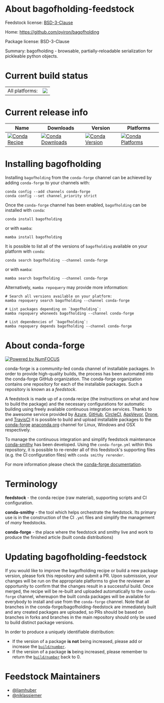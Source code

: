 About bagofholding-feedstock
============================

Feedstock license: [BSD-3-Clause](https://github.com/conda-forge/bagofholding-feedstock/blob/main/LICENSE.txt)

Home: https://github.com/pyiron/bagofholding

Package license: BSD-3-Clause

Summary: bagofholding - browsable, partially-reloadable serialization for pickleable python objects.

Current build status
====================


<table><tr><td>All platforms:</td>
    <td>
      <a href="https://dev.azure.com/conda-forge/feedstock-builds/_build/latest?definitionId=26044&branchName=main">
        <img src="https://dev.azure.com/conda-forge/feedstock-builds/_apis/build/status/bagofholding-feedstock?branchName=main">
      </a>
    </td>
  </tr>
</table>

Current release info
====================

| Name | Downloads | Version | Platforms |
| --- | --- | --- | --- |
| [![Conda Recipe](https://img.shields.io/badge/recipe-bagofholding-green.svg)](https://anaconda.org/conda-forge/bagofholding) | [![Conda Downloads](https://img.shields.io/conda/dn/conda-forge/bagofholding.svg)](https://anaconda.org/conda-forge/bagofholding) | [![Conda Version](https://img.shields.io/conda/vn/conda-forge/bagofholding.svg)](https://anaconda.org/conda-forge/bagofholding) | [![Conda Platforms](https://img.shields.io/conda/pn/conda-forge/bagofholding.svg)](https://anaconda.org/conda-forge/bagofholding) |

Installing bagofholding
=======================

Installing `bagofholding` from the `conda-forge` channel can be achieved by adding `conda-forge` to your channels with:

```
conda config --add channels conda-forge
conda config --set channel_priority strict
```

Once the `conda-forge` channel has been enabled, `bagofholding` can be installed with `conda`:

```
conda install bagofholding
```

or with `mamba`:

```
mamba install bagofholding
```

It is possible to list all of the versions of `bagofholding` available on your platform with `conda`:

```
conda search bagofholding --channel conda-forge
```

or with `mamba`:

```
mamba search bagofholding --channel conda-forge
```

Alternatively, `mamba repoquery` may provide more information:

```
# Search all versions available on your platform:
mamba repoquery search bagofholding --channel conda-forge

# List packages depending on `bagofholding`:
mamba repoquery whoneeds bagofholding --channel conda-forge

# List dependencies of `bagofholding`:
mamba repoquery depends bagofholding --channel conda-forge
```


About conda-forge
=================

[![Powered by
NumFOCUS](https://img.shields.io/badge/powered%20by-NumFOCUS-orange.svg?style=flat&colorA=E1523D&colorB=007D8A)](https://numfocus.org)

conda-forge is a community-led conda channel of installable packages.
In order to provide high-quality builds, the process has been automated into the
conda-forge GitHub organization. The conda-forge organization contains one repository
for each of the installable packages. Such a repository is known as a *feedstock*.

A feedstock is made up of a conda recipe (the instructions on what and how to build
the package) and the necessary configurations for automatic building using freely
available continuous integration services. Thanks to the awesome service provided by
[Azure](https://azure.microsoft.com/en-us/services/devops/), [GitHub](https://github.com/),
[CircleCI](https://circleci.com/), [AppVeyor](https://www.appveyor.com/),
[Drone](https://cloud.drone.io/welcome), and [TravisCI](https://travis-ci.com/)
it is possible to build and upload installable packages to the
[conda-forge](https://anaconda.org/conda-forge) [anaconda.org](https://anaconda.org/)
channel for Linux, Windows and OSX respectively.

To manage the continuous integration and simplify feedstock maintenance
[conda-smithy](https://github.com/conda-forge/conda-smithy) has been developed.
Using the ``conda-forge.yml`` within this repository, it is possible to re-render all of
this feedstock's supporting files (e.g. the CI configuration files) with ``conda smithy rerender``.

For more information please check the [conda-forge documentation](https://conda-forge.org/docs/).

Terminology
===========

**feedstock** - the conda recipe (raw material), supporting scripts and CI configuration.

**conda-smithy** - the tool which helps orchestrate the feedstock.
                   Its primary use is in the construction of the CI ``.yml`` files
                   and simplify the management of *many* feedstocks.

**conda-forge** - the place where the feedstock and smithy live and work to
                  produce the finished article (built conda distributions)


Updating bagofholding-feedstock
===============================

If you would like to improve the bagofholding recipe or build a new
package version, please fork this repository and submit a PR. Upon submission,
your changes will be run on the appropriate platforms to give the reviewer an
opportunity to confirm that the changes result in a successful build. Once
merged, the recipe will be re-built and uploaded automatically to the
`conda-forge` channel, whereupon the built conda packages will be available for
everybody to install and use from the `conda-forge` channel.
Note that all branches in the conda-forge/bagofholding-feedstock are
immediately built and any created packages are uploaded, so PRs should be based
on branches in forks and branches in the main repository should only be used to
build distinct package versions.

In order to produce a uniquely identifiable distribution:
 * If the version of a package **is not** being increased, please add or increase
   the [``build/number``](https://docs.conda.io/projects/conda-build/en/latest/resources/define-metadata.html#build-number-and-string).
 * If the version of a package **is** being increased, please remember to return
   the [``build/number``](https://docs.conda.io/projects/conda-build/en/latest/resources/define-metadata.html#build-number-and-string)
   back to 0.

Feedstock Maintainers
=====================

* [@liamhuber](https://github.com/liamhuber/)
* [@niklassiemer](https://github.com/niklassiemer/)

